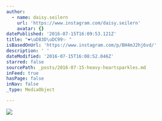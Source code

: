 ```yaml
---
author:
  - name: daisy.seilern
    url: 'https://www.instagram.com/daisy.seilern'
    avatar: {}
datePublished: '2016-07-15T16:09:53.121Z'
title: "❤️\uD83D\uDC99✨ "
isBasedOnUrl: 'https://www.instagram.com/p/BH4mJ2hj6vd/'
description: ' '
dateModified: '2016-07-15T16:08:52.046Z'
starred: false
sourcePath: _posts/2016-07-15-heavy-heartsparkles.md
inFeed: true
hasPage: false
inNav: false
_type: MediaObject

---
```

![ ](https://imgflo.herokuapp.com/graph/vahj1ThiexotieMo/b34bb12cc53dff41db0b544b8c0d5c81/croprotate.jpg?cropheight=440&cropwidth=640&degrees=0&input=https%3A%2F%2Fscontent.cdninstagram.com%2Ft51.2885-15%2Fs640x640%2Fsh0.08%2Fe35%2F13739561_1589306748029435_1015669461_n.jpg%3Fig_cache_key%3DMTI5NDk1MjY5NTY1Njg1MjQ0NQ%253D%253D.2&x=0&y=97)